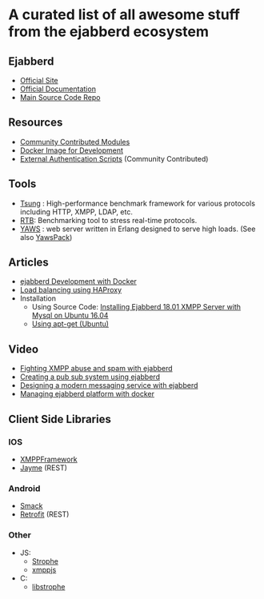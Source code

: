 # A curated list of all awesome stuff from the ejabberd ecosystem

## Ejabberd

* [Official Site](https://www.ejabberd.im/)
* [Official Documentation](https://docs.ejabberd.im/)
* [Main Source Code Repo](https://github.com/processone/ejabberd)

## Resources

* [Community Contributed Modules](https://github.com/processone/ejabberd-contrib)
* [Docker Image for Development](https://hub.docker.com/r/ejabberd/mix/)
* [External Authentication Scripts](https://www.ejabberd.im/extauth/index.html) \(Community Contributed\)

##  Tools

* [Tsung](https://github.com/processone/tsung) :  High-performance benchmark framework for various protocols including HTTP, XMPP, LDAP, etc.
* [RTB](https://github.com/processone/rtb): Benchmarking tool to stress real-time protocols.
* [YAWS](http://yaws.hyber.org/) : web server written in Erlang designed to serve high loads. \(See also [YawsPack](https://www.ejabberd.im/yawspack/index.html)\)

## Articles

* [ejabberd Development with Docker](https://medium.com/processone/ejabberd-development-with-docker-a75c1bc6ac5f)
* [Load balancing using HAProxy](https://blog.onefellow.com/post/76702632637/haproxy-and-ejabberd)
* Installation
  * Using Source Code: [Installing Ejabberd 18.01 XMPP Server with Mysql on Ubuntu 16.04](https://medium.com/modern-sysadmin/how-to-install-ejabberd-18-01-xmpp-server-with-mysql-on-ubuntu-16-04-f0facededf2e)
  * [Using apt-get \(Ubuntu\)](https://www.digitalocean.com/community/tutorials/how-to-install-ejabberd-xmpp-server-on-ubuntu)

## Video

* [Fighting XMPP abuse and spam with ejabberd](https://www.youtube.com/watch?v=djP8Vh3BTyw)
* [Creating a pub sub system using ejabberd](https://www.youtube.com/watch?v=0fXMzmFyNes)
* [Designing a modern messaging service with ejabberd](https://www.youtube.com/watch?v=iml8esM7cmA)
* [Managing ejabberd platform with docker](https://www.youtube.com/watch?v=yMq9t9wzaRk)

## Client Side Libraries

### IOS

* [XMPPFramework](https://github.com/robbiehanson/XMPPFramework)
* [Jayme](https://github.com/inaka/Jayme) \(REST\)

### Android

* [Smack](https://github.com/igniterealtime/Smack) 
* [Retrofit](https://github.com/square/retrofit) \(REST\)

### Other

* JS: 
  * [Strophe](http://strophe.im/)
  * [xmppjs](https://github.com/xmppjs/xmpp.js)
* C:
  * [libstrophe](http://strophe.im/libstrophe/)



